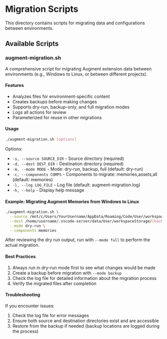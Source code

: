 # Migration Scripts

This directory contains scripts for migrating data and configurations between environments.

## Available Scripts

### augment-migration.sh

A comprehensive script for migrating Augment extension data between environments (e.g., Windows to Linux, or between different projects).

#### Features

- Analyzes files for environment-specific content
- Creates backups before making changes
- Supports dry-run, backup-only, and full migration modes
- Logs all actions for review
- Parameterized for reuse in other migrations

#### Usage

```bash
./augment-migration.sh [options]
```

Options:
- `-s, --source SOURCE_DIR` - Source directory (required)
- `-d, --dest DEST_DIR` - Destination directory (required)
- `-m, --mode MODE` - Mode: dry-run, backup, full (default: dry-run)
- `-c, --components COMPS` - Components to migrate: memories,assets,all (default: memories)
- `-l, --log LOG_FILE` - Log file (default: augment-migration.log)
- `-h, --help` - Display help message

#### Example: Migrating Augment Memories from Windows to Linux

```bash
./augment-migration.sh \
  --source /mnt/c/Users/YourUsername/AppData/Roaming/Code/User/workspaceStorage/[hash]/Augment.vscode-augment \
  --dest /home/username/.vscode-server/data/User/workspaceStorage/[hash]/Augment.vscode-augment \
  --mode dry-run \
  --components memories
```

After reviewing the dry run output, run with `--mode full` to perform the actual migration.

#### Best Practices

1. Always run in dry-run mode first to see what changes would be made
2. Create a backup before migration with `--mode backup`
3. Check the log file for detailed information about the migration process
4. Verify the migrated files after completion

#### Troubleshooting

If you encounter issues:
1. Check the log file for error messages
2. Ensure both source and destination directories exist and are accessible
3. Restore from the backup if needed (backup locations are logged during the process)
